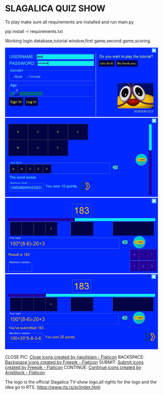 # SLAGALICA QUIZ SHOW


To play make sure all requirements are installed and run main.py




pip install -r requirements.txt




Working login database,tutorial window,first game,second game,scoring.



![Alt text](images/Screenshot_3.jpg)
![Alt text](images/image.png)
![Alt text](images/Screenshot_1.jpg)
![Alt text](images/Screenshot_2.jpg)


CLOSE PIC:
<a href="https://www.flaticon.com/free-icons/close" title="close icons">Close icons created by riajulislam - Flaticon</a>
BACKSPACE:
<a href="https://www.flaticon.com/free-icons/backspace" title="backspace icons">Backspace icons created by Freepik - Flaticon</a>
SUBMIT:
<a href="https://www.flaticon.com/free-icons/submit" title="submit icons">Submit icons created by Freepik - Flaticon</a>
CONTINUE:
<a href="https://www.flaticon.com/free-icons/continue" title="continue icons">Continue icons created by AriqStock - Flaticon</a>


The logo is the official Slagalica TV-show logo,all rights for the logo and the idea go to RTS. https://www.rts.rs/sr/index.html
